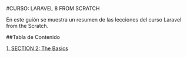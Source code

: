 #CURSO: LARAVEL 8 FROM SCRATCH

En este guión se muestra un resumen de las lecciones del curso Laravel from the Scratch.

##Tabla de Contenido

[1. SECTION 2: The Basics](./docs/Section2.md)